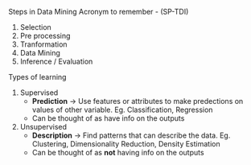 
Steps in Data Mining
Acronym to remember - (SP-TDI)
1. Selection
2. Pre processing
3. Tranformation
4. Data Mining
5. Inference / Evaluation

Types of learning
1. Supervised 
	- **Prediction** -> Use features or attributes to make predections on values of other variable. Eg. Classification, Regression
	- Can be thought of as have info on the outputs
1. Unsupervised 
	- **Description** -> Find patterns that can describe the data. Eg. Clustering, Dimensionality Reduction, Density Estimation
	- Can be thought of as **not** having info on the outputs



